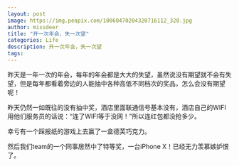 ```yaml
---
layout: post
image: https://img.peapix.com/10060470204320716112_320.jpg
author: missdeer
title: "开一次年会，失一次望"
categories: Life
description: 开一次年会，失一次望
tags: 
---
```


昨天是一年一次的年会，每年的年会都是大大的失望，虽然说没有期望就不会有失望，但是每年都看着旁边的人能抽中各种高低不同档次的奖品，怎么会没有期望呢！

昨天仍然一如既往的没有抽中奖，酒店里面联通信号基本没有，酒店自己的WIFI用他们服务员的话说：“连了WIFI等于没网！”所以连红包都没抢多少。

幸亏有一个踩报纸的游戏上去赢了一盒德芙巧克力。

然后我们team的一个同事居然中了特等奖，一台iPhone X！已经无力羡慕嫉妒恨了。